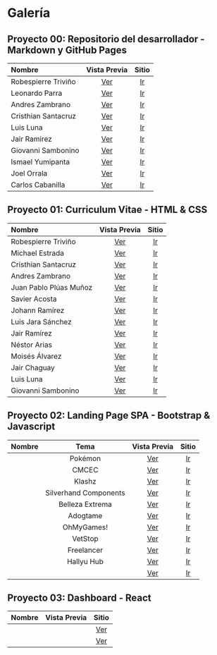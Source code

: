 # Galería

## Proyecto 00: Repositorio del desarrollador - Markdown y GitHub Pages

| Nombre | Vista  Previa | Sitio |
| :----  | :----------: | :---: |
| Robespierre Triviño       | [Ver](imagenes_repositorio/robespierre_trivino.png)  | [Ir](https://robtrivi.github.io/robtrivi/)      				|
| Leonardo Parra       		| [Ver](imagenes_repositorio/leonardo_parra.png)       | [Ir](https://leoparra03.github.io/LeoParra03/)      			|
| Andres Zambrano      		| [Ver](imagenes_repositorio/andres_zambrano.png)      | [Ir](https://ajzambra.github.io/ajzambra/)      				|
| Cristhian Santacruz       | [Ver](imagenes_repositorio/christian_santacruz.png)  | [Ir](https://cristhiansantacruz.github.io/CristhianSantacruz/) |
| Luis Luna       | [Ver](imagenes_repositorio/luis_luna.png)  | [Ir](https://luisluna2307.github.io/luisluna2307/) |
| Jair Ramirez       | [Ver](imagenes_repositorio/jair_ramirez.png)  | [Ir](https://jairrami06.github.io/jairrami06/) |
| Giovanni Sambonino       | [Ver](imagenes_repositorio/giovanni_sambonino.png)  | [Ir](https://giovannisambonino.github.io/GiovanniSambonino/) |
| Ismael Yumipanta       | [Ver](imagenes_repositorio/ismael_yumipanta.png)  | [Ir](https://ismaelyumi.github.io/IsmaelYumi/) |
| Joel Orrala       | [Ver](imagenes_repositorio/joel_orrala.png)  | [Ir](https://joelorrala.github.io/JoelOrrala/) |
| Carlos Cabanilla       | [Ver](imagenes_repositorio/carlos_cabanilla.png)  | [Ir](https://carloscabani.github.io/carloscabani/) |

## Proyecto 01: Curriculum Vitae - HTML & CSS

| Nombre | Vista  Previa | Sitio |
| :----  | :----------: | :---: |
| Robespierre Triviño | [Ver](imagenes_curriculum/robtrivi.github.io.png) | [Ir](https://robtrivi.github.io/curriculum/) |
| Michael Estrada | [Ver](imagenes_curriculum/bryanestrada003.github.io.png) | [Ir](https://bryanestrada003.github.io/curriculum/) |
| Cristhian Santacruz | [Ver](imagenes_curriculum/cristhiansantacruz.github.io.png) | [Ir](https://cristhiansantacruz.github.io/curriculum-cristhian/) |
| Andres Zambrano | [Ver](imagenes_curriculum/ajzambra.github.io.png) | [Ir](https://ajzambra.github.io/CurriculumHTML/) |
| Juan Pablo Plúas Muñoz | [Ver](imagenes_curriculum/jppluas.github.io.png) | [Ir](https://jppluas.github.io/curriculum/) |
| Savier Acosta | [Ver](imagenes_curriculum/savier018.github.io.png) | [Ir](https://savier018.github.io/curriculum/) |
| Johann Ramírez | [Ver](imagenes_curriculum/johrespi.github.io.png) | [Ir](https://johrespi.github.io/Curriculum/) |
| Luis Jara Sánchez | [Ver](imagenes_curriculum/luisenjs.github.io.png) | [Ir](https://luisenjs.github.io/curriculum/) |
| Jair Ramírez | [Ver](imagenes_curriculum/jairrami06.github.io.png) | [Ir](https://jairrami06.github.io/curriculum/) |
| Néstor Arias | [Ver](imagenes_curriculum/niariasve.github.io.png) | [Ir](https://niariasve.github.io/CurriculumVitae/) |
| Moisés Álvarez| [Ver](imagenes_curriculum/mfalvarezd.github.io.png) | [Ir](https://mfalvarezd.github.io/curriculum/) |
| Jair Chaguay | [Ver](imagenes_curriculum/jair-chaguay.github.io.png) | [Ir](https://jair-chaguay.github.io/CurriculumVitae/) |
| Luis Luna | [Ver](imagenes_curriculum/luisluna2307.github.io.png) | [Ir](https://luisluna2307.github.io/curriculum/) |
| Giovanni Sambonino | [Ver](imagenes_curriculum/giovannisambonino.github.io.png) | [Ir](https://giovannisambonino.github.io/curriculum/) |

## Proyecto 02: Landing Page SPA - Bootstrap & Javascript

| Nombre |  Tema  | Vista  Previa | Sitio |
| :----  | :----: | :----------: | :---: |
|  | Pokémon | [Ver](imagenes_landing/cjmunozy.github.io.png) | [Ir](https://cjmunozy.github.io/landing/) |
|  | CMCEC | [Ver](imagenes_landing/robtrivi.github.io.png) | [Ir](https://robtrivi.github.io/landing/index.html) |
|  | Klashz | [Ver](imagenes_landing/savier018.github.io.png) | [Ir](https://savier018.github.io/landing-page/) |
|  | Silverhand Components | [Ver](imagenes_landing/cristhiansantacruz.github.io.png) | [Ir](https://cristhiansantacruz.github.io/landing/index.html) |
|  | Belleza Extrema | [Ver](imagenes_landing/jppluas.github.io.png) | [Ir](https://jppluas.github.io/landing/) |
|  | Adogtame | [Ver](imagenes_landing/johrespi.github.io.png) | [Ir](https://johrespi.github.io/landing/) |
|  | OhMyGames! | [Ver](imagenes_landing/leoparra03.github.io.png) | [Ir](https://leoparra03.github.io/landing/) |
|  | VetStop | [Ver](imagenes_landing/noeliapasaca.github.io.png) | [Ir](https://noeliapasaca.github.io/landing/) |
|  | Freelancer | [Ver](imagenes_landing/tingocarlos08.github.io.png) | [Ir](https://tingocarlos08.github.io/landing/) |
|  | Hallyu Hub | [Ver](imagenes_landing/luisenjs.github.io.png) | [Ir](https://luisenjs.github.io/landing/) |
|| | [Ver](imagenes_landing/.png) | [Ir]() |

## Proyecto 03: Dashboard - React

| Nombre | Vista  Previa | Sitio |
| :----  | :----------: | :---: |
|| | [Ver](imagenes_landing/.png) | [Ir]() |
|| | [Ver](imagenes_landing/.png) | [Ir]() |